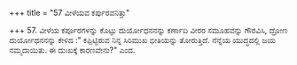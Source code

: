 +++
title = "57 ವೀಳೆಯವ ಕರ್ಪುರವನಿತ್ತು"

+++
57. ವೀಳೆಯ ಕರ್ಪೂರಗಳನ್ನು ಕೊಟ್ಟು ದುರ್ಯೋಧನನನ್ನು ಕರ್ಣಾದಿ ವೀರರ ಸಮೂಹವನ್ನು ಗೌರವಿಸಿ, ದ್ರೋಣ ದುರ್ಯೋಧನನನ್ನು ಕೇಳಿದ :" ಕಪ್ಪಿಟ್ಟಿರುವ ನಿನ್ನ ಸಿರಿಮುಖ ಭೀತಿಯನ್ನು ತೋರುತ್ತಿದೆ. ನೆನ್ನೆಯ ಯುದ್ಧದಲ್ಲಿ ಜಯ ನಮ್ಮದಾಯಿತು.  ಈ ದುಃಖಕ್ಕೆ ಕಾರಣವೇನು?" ಎಂದ.